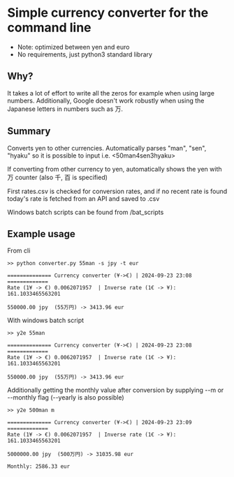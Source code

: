 # Simple currency converter for the command line

- Note: optimized between yen and euro
- No requirements, just python3 standard library

## Why?
It takes a lot of effort to write all the zeros for example when using large numbers. 
Additionally, Google doesn't work robustly when using the Japanese letters in numbers such as 万.

## Summary
Converts yen to other currencies.
Automatically parses "man", "sen", "hyaku"
so it is possible to input i.e. <50man4sen3hyaku>

If converting from other currency to yen, automatically shows the 
yen with 万 counter (also 千, 百 is specified)

First rates.csv is checked for conversion rates, and if no recent rate is found today's rate is fetched from an API and saved to .csv

Windows batch scripts can be found from /bat_scripts

## Example usage
From cli
```
>> python converter.py 55man -s jpy -t eur

============== Currency converter (¥->€) | 2024-09-23 23:08 =============
Rate (1¥ -> €) 0.0062071957  | Inverse rate (1€ -> ¥): 161.1033465563201

550000.00 jpy  (55万円) -> 3413.96 eur
```

With windows batch script
```
>> y2e 55man

============== Currency converter (¥->€) | 2024-09-23 23:08 =============
Rate (1¥ -> €) 0.0062071957  | Inverse rate (1€ -> ¥): 161.1033465563201

550000.00 jpy  (55万円) -> 3413.96 eur
```

Additionally getting the monthly value after conversion by supplying --m or --monthly flag (--yearly is also possible)
```
>> y2e 500man m

============== Currency converter (¥->€) | 2024-09-23 23:09 =============
Rate (1¥ -> €) 0.0062071957  | Inverse rate (1€ -> ¥): 161.1033465563201

5000000.00 jpy  (500万円) -> 31035.98 eur

Monthly: 2586.33 eur
```